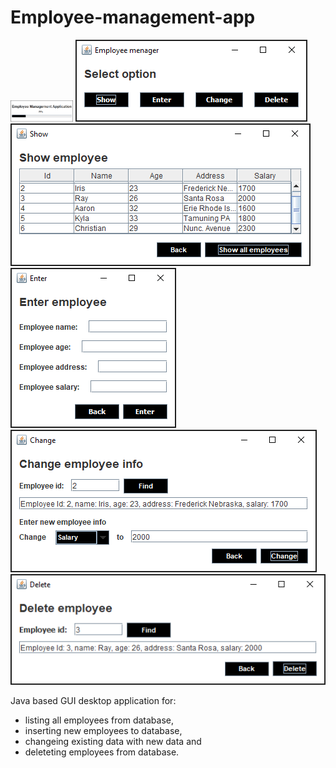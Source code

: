 # Employee-management-app

<img src="images/Splash.png" width="100">
<img src="images/Select.png">
<img src="images/Show.png">
<img src="images/Enter.png">
<img src="images/Change.png">
<img src="images/Delete.png">



Java based GUI desktop application for:
* listing all employees from database, 
* inserting new employees to database,
* changeing existing data with new data and 
* deleteting employees from database.

